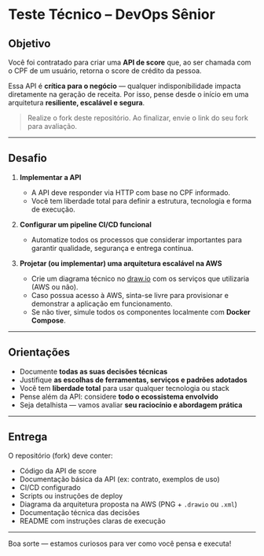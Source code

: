 # Teste Técnico – DevOps Sênior

## Objetivo

Você foi contratado para criar uma **API de score** que, ao ser chamada com o CPF de um usuário, retorna o score de crédito da pessoa.

Essa API é **crítica para o negócio** — qualquer indisponibilidade impacta diretamente na geração de receita. Por isso, pense desde o início em uma arquitetura **resiliente, escalável e segura**.

> Realize o fork deste repositório. Ao finalizar, envie o link do seu fork para avaliação.

---

## Desafio

1. **Implementar a API**  
   - A API deve responder via HTTP com base no CPF informado.
   - Você tem liberdade total para definir a estrutura, tecnologia e forma de execução.

2. **Configurar um pipeline CI/CD funcional**  
   - Automatize todos os processos que considerar importantes para garantir qualidade, segurança e entrega contínua.

3. **Projetar (ou implementar) uma arquitetura escalável na AWS**  
   - Crie um diagrama técnico no [draw.io](https://draw.io) com os serviços que utilizaria (AWS ou não).
   - Caso possua acesso à AWS, sinta-se livre para provisionar e demonstrar a aplicação em funcionamento.
   - Se não tiver, simule todos os componentes localmente com **Docker Compose**.

---

## Orientações

- Documente **todas as suas decisões técnicas**
- Justifique **as escolhas de ferramentas, serviços e padrões adotados**
- Você tem **liberdade total** para usar qualquer tecnologia ou stack
- Pense além da API: considere **todo o ecossistema envolvido**
- Seja detalhista — vamos avaliar **seu raciocínio e abordagem prática**

---

## Entrega

O repositório (fork) deve conter:

- Código da API de score
- Documentação básica da API (ex: contrato, exemplos de uso)
- CI/CD configurado
- Scripts ou instruções de deploy
- Diagrama da arquitetura proposta na AWS (PNG + `.drawio` ou `.xml`)
- Documentação técnica das decisões
- README com instruções claras de execução

---

Boa sorte — estamos curiosos para ver como você pensa e executa!
